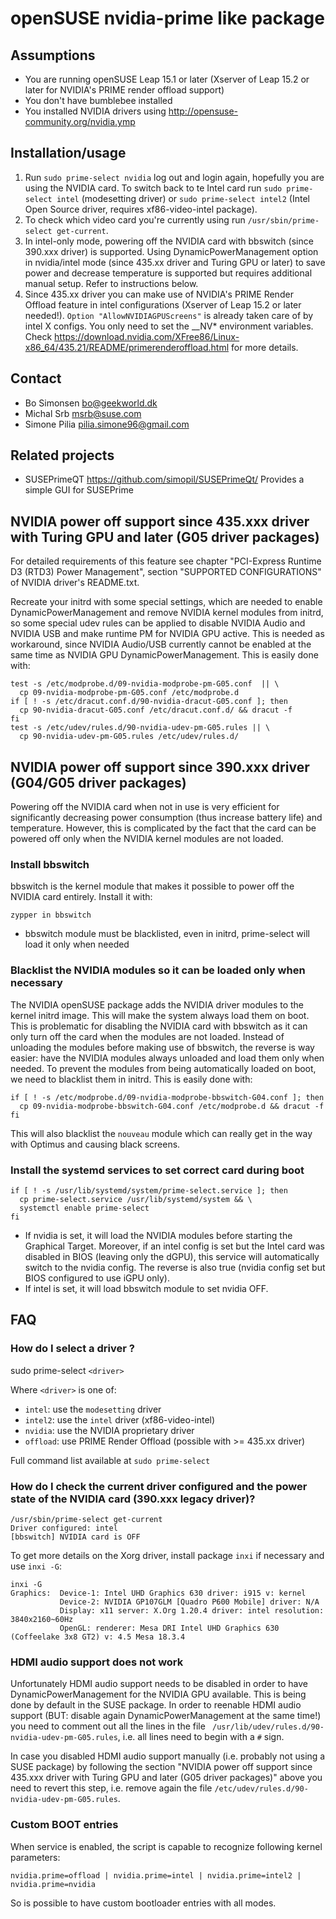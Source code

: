 openSUSE nvidia-prime like package
==================================

Assumptions
-----------

* You are running openSUSE Leap 15.1 or later (Xserver of Leap 15.2 or later for NVIDIA's PRIME render offload support)
* You don't have bumblebee installed
* You installed NVIDIA drivers using http://opensuse-community.org/nvidia.ymp

Installation/usage
------------------

1. Run `sudo prime-select nvidia` log out and login again, hopefully you are
   using the NVIDIA card. To switch back to te Intel card run `sudo prime-select intel` (modesetting driver) or 
   `sudo prime-select intel2` (Intel Open Source driver, requires xf86-video-intel package).
2. To check which video card you're currently using run `/usr/sbin/prime-select get-current`.
3. In intel-only mode, powering off the NVIDIA card with bbswitch (since 390.xxx driver) is supported. Using DynamicPowerManagement option in nvidia/intel mode  (since 435.xx driver and Turing GPU or later) to save power and decrease temperature is supported but requires additional manual setup. Refer to instructions below.
4. Since 435.xx driver you can make use of NVIDIA's PRIME Render Offload feature in intel configurations (Xserver of Leap 15.2 or later needed!). `Option "AllowNVIDIAGPUScreens"` is already taken care of by intel X configs. You only need to set the __NV* environment variables. Check <https://download.nvidia.com/XFree86/Linux-x86_64/435.21/README/primerenderoffload.html> for more details.

Contact
-------

* Bo Simonsen <bo@geekworld.dk>
* Michal Srb <msrb@suse.com>
* Simone Pilia <pilia.simone96@gmail.com>

Related projects
----------------

* SUSEPrimeQT <https://github.com/simopil/SUSEPrimeQt/> Provides a simple GUI for SUSEPrime

NVIDIA power off support since 435.xxx driver with Turing GPU and later (G05 driver packages)
----------------------------------------------------------------------------------------------

For detailed requirements of this feature see chapter "PCI-Express Runtime D3 (RTD3) Power Management", section "SUPPORTED CONFIGURATIONS" of NVIDIA driver's README.txt.

Recreate your initrd with some special settings, which are needed to enable DynamicPowerManagement and remove NVIDIA kernel modules from initrd, so some special udev rules can be applied to disable NVIDIA Audio and NVIDIA USB and make runtime PM for NVIDIA GPU active. This is needed as workaround, since NVIDIA Audio/USB currently cannot be enabled at the same time as NVIDIA GPU DynamicPowerManagement. This is easily done with:

```
test -s /etc/modprobe.d/09-nvidia-modprobe-pm-G05.conf  || \
  cp 09-nvidia-modprobe-pm-G05.conf /etc/modprobe.d
if [ ! -s /etc/dracut.conf.d/90-nvidia-dracut-G05.conf ]; then
  cp 90-nvidia-dracut-G05.conf /etc/dracut.conf.d/ && dracut -f
fi
test -s /etc/udev/rules.d/90-nvidia-udev-pm-G05.rules || \
  cp 90-nvidia-udev-pm-G05.rules /etc/udev/rules.d/
```

NVIDIA power off support since 390.xxx driver (G04/G05 driver packages)
-----------------------------------------------------------------------

Powering off the NVIDIA card when not in use is very efficient for significantly decreasing power consumption (thus increase battery life) and temperature. However, this is complicated by the fact that the card can be powered off
only when the NVIDIA kernel modules are not loaded.

### Install bbswitch

bbswitch is the kernel module that makes it possible to power off the NVIDIA card entirely.
Install it with:

```
zypper in bbswitch
```
* bbswitch module must be blacklisted, even in initrd, prime-select will load it only when needed

### Blacklist the NVIDIA modules so it can be loaded only when necessary

The NVIDIA openSUSE package adds the NVIDIA driver modules to the kernel initrd image. This will make the system always load them on boot. This is problematic for disabling the NVIDIA card with bbswitch as it can only turn off the card when the modules are not loaded. Instead of unloading the modules before making use of bbswitch, the reverse is way easier: have the NVIDIA modules always unloaded and load them only when needed.
To prevent the modules from being automatically loaded on boot, we need to blacklist them in initrd.
This is easily done with:

```
if [ ! -s /etc/modprobe.d/09-nvidia-modprobe-bbswitch-G04.conf ]; then
  cp 09-nvidia-modprobe-bbswitch-G04.conf /etc/modprobe.d && dracut -f
fi
```

This will also blacklist the `nouveau` module which can really get in the way with Optimus and causing black screens.

### Install the systemd services to set correct card during boot

```
if [ ! -s /usr/lib/systemd/system/prime-select.service ]; then
  cp prime-select.service /usr/lib/systemd/system && \
  systemctl enable prime-select
fi
```

- If nvidia is set, it will load the NVIDIA modules before starting the Graphical Target.
Moreover, if an intel config is set but the Intel card was disabled in BIOS (leaving only the dGPU), this service will automatically switch to the nvidia config.
The reverse is also true (nvidia config set but BIOS configured to use iGPU only).
- If intel is set, it will load bbswitch module to set nvidia OFF.


## FAQ

### How do I select a driver ?

sudo prime-select `<driver>`

Where `<driver>` is one of:

- `intel`: use the `modesetting` driver
- `intel2`: use the `intel` driver (xf86-video-intel) 
- `nvidia`: use the NVIDIA proprietary driver
- `offload`: use PRIME Render Offload (possible with >= 435.xx driver)

Full command list available at `sudo prime-select`


### How do I check the current driver configured and the power state of the NVIDIA card (390.xxx legacy driver)?

```
/usr/sbin/prime-select get-current
Driver configured: intel
[bbswitch] NVIDIA card is OFF
```

To get more details on the Xorg driver, install package `inxi` if necessary and use `inxi -G`:

```
inxi -G
Graphics:  Device-1: Intel UHD Graphics 630 driver: i915 v: kernel 
           Device-2: NVIDIA GP107GLM [Quadro P600 Mobile] driver: N/A 
           Display: x11 server: X.Org 1.20.4 driver: intel resolution: 3840x2160~60Hz 
           OpenGL: renderer: Mesa DRI Intel UHD Graphics 630 (Coffeelake 3x8 GT2) v: 4.5 Mesa 18.3.4
```

### HDMI audio support does not work

Unfortunately HDMI audio support needs to be disabled in order to have DynamicPowerManagement for the NVIDIA GPU available. This is being done by default in the SUSE package. In order to reenable HDMI audio support (BUT: disable again DynamicPowerManagement at the same time!) you need to comment out all the lines in the file ` /usr/lib/udev/rules.d/90-nvidia-udev-pm-G05.rules`, i.e. all lines need to begin with a `#` sign.

In case you disabled HDMI audio support manually (i.e. probably not using a SUSE package) by following the section "NVIDIA power off support since 435.xxx driver with Turing GPU and later (G05 driver packages)" above you need to revert this step, i.e. remove again the file `/etc/udev/rules.d/90-nvidia-udev-pm-G05.rules`.

### Custom BOOT entries

When service is enabled, the script is capable to recognize following kernel parameters:

```
nvidia.prime=offload | nvidia.prime=intel | nvidia.prime=intel2 | nvidia.prime=nvidia
```

So is possible to have custom bootloader entries with all modes.

